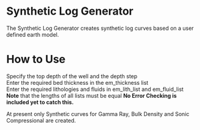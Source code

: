 # Synthetic Log Generator

The Synthetic Log Generator creates synthetic log curves based on a user defined earth model.

# How to Use
Specify the top depth of the well and the depth step  
Enter the required bed thickness in the em_thickness list  
Enter the required lithologies and fluids in em_lith_list and em_fluid_list  
  **Note** that the lengths of all lists must be equal **No Error Checking is included yet to catch this.**  
  

At present only Synthetic curves for Gamma Ray, Bulk Density and Sonic Compressional are created.
